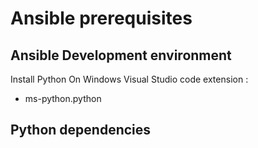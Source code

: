# Ansible prerequisites

## Ansible Development environment
Install Python On Windows
Visual Studio code extension :
* ms-python.python

## Python dependencies
